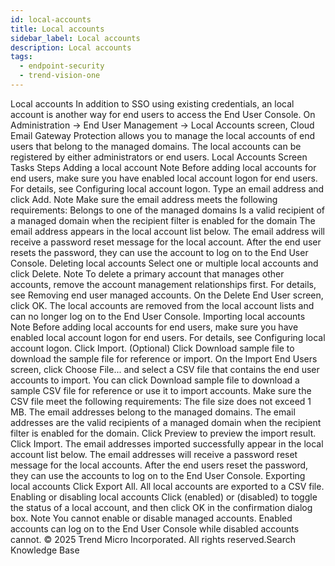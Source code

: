 ```yaml
---
id: local-accounts
title: Local accounts
sidebar_label: Local accounts
description: Local accounts
tags:
  - endpoint-security
  - trend-vision-one
---
```


 Local accounts In addition to SSO using existing credentials, an local account is another way for end users to access the End User Console. On Administration → End User Management → Local Accounts screen, Cloud Email Gateway Protection allows you to manage the local accounts of end users that belong to the managed domains. The local accounts can be registered by either administrators or end users. Local Accounts Screen Tasks Steps Adding a local account Note Before adding local accounts for end users, make sure you have enabled local account logon for end users. For details, see Configuring local account logon. Type an email address and click Add. Note Make sure the email address meets the following requirements: Belongs to one of the managed domains Is a valid recipient of a managed domain when the recipient filter is enabled for the domain The email address appears in the local account list below. The email address will receive a password reset message for the local account. After the end user resets the password, they can use the account to log on to the End User Console. Deleting local accounts Select one or multiple local accounts and click Delete. Note To delete a primary account that manages other accounts, remove the account management relationships first. For details, see Removing end user managed accounts. On the Delete End User screen, click OK. The local accounts are removed from the local account lists and can no longer log on to the End User Console. Importing local accounts Note Before adding local accounts for end users, make sure you have enabled local account logon for end users. For details, see Configuring local account logon. Click Import. (Optional) Click Download sample file to download the sample file for reference or import. On the Import End Users screen, click Choose File... and select a CSV file that contains the end user accounts to import. You can click Download sample file to download a sample CSV file for reference or use it to import accounts. Make sure the CSV file meet the following requirements: The file size does not exceed 1 MB. The email addresses belong to the managed domains. The email addresses are the valid recipients of a managed domain when the recipient filter is enabled for the domain. Click Preview to preview the import result. Click Import. The email addresses imported successfully appear in the local account list below. The email addresses will receive a password reset message for the local accounts. After the end users reset the password, they can use the accounts to log on to the End User Console. Exporting local accounts Click Export All. All local accounts are exported to a CSV file. Enabling or disabling local accounts Click (enabled) or (disabled) to toggle the status of a local account, and then click OK in the confirmation dialog box. Note You cannot enable or disable managed accounts. Enabled accounts can log on to the End User Console while disabled accounts cannot. © 2025 Trend Micro Incorporated. All rights reserved.Search Knowledge Base